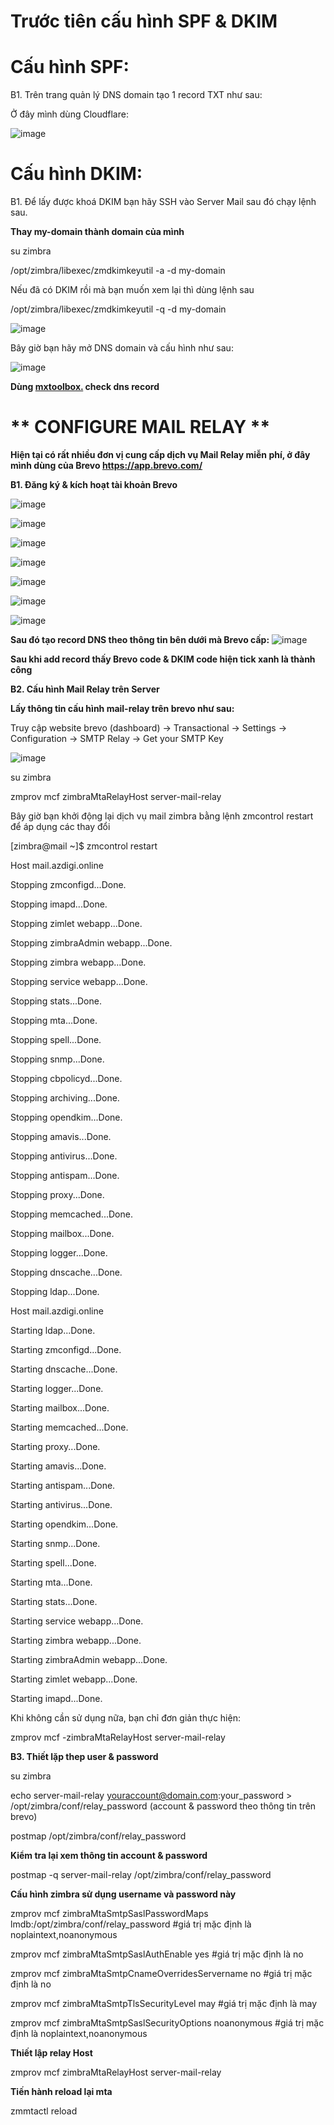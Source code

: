 # Trước tiên cấu hình SPF & DKIM

# Cấu hình SPF:

B1. Trên trang quản lý DNS domain tạo 1 record TXT như sau:

Ở đây mình dùng Cloudflare:

![image](https://github.com/trungtm97/Zimbra-Mail/assets/134046186/07048470-b38c-4c8d-b901-c21993c3767e)

# Cấu hình DKIM:

B1. Để lấy được khoá DKIM bạn hãy SSH vào Server Mail sau đó chạy lệnh sau.

**Thay my-domain thành domain của mình**

su zimbra

/opt/zimbra/libexec/zmdkimkeyutil -a -d my-domain

Nếu đã có DKIM rồi mà bạn muốn xem lại thì dùng lệnh sau

/opt/zimbra/libexec/zmdkimkeyutil -q -d my-domain

![image](https://github.com/trungtm97/Zimbra-Mail/assets/134046186/3615b7f7-25b9-46a4-8140-b9d92ea45208)


Bây giờ bạn hãy mở DNS domain và cấu hình như sau:

![image](https://github.com/trungtm97/Zimbra-Mail/assets/134046186/c08f5286-bb5f-4e75-9f2d-0600f8b375a5)

**Dùng [mxtoolbox.](https://mxtoolbox.com/) check dns record**

# ** CONFIGURE MAIL RELAY **

**Hiện tại có rất nhiều đơn vị cung cấp dịch vụ Mail Relay miễn phí, ở đây mình dùng của Brevo https://app.brevo.com/**

**B1. Đăng ký & kích hoạt tài khoản Brevo**

![image](https://github.com/trungtm97/Zimbra-Mail/assets/134046186/c36fafc9-ac0e-4105-aeb3-2c91c3f701f7)

![image](https://github.com/trungtm97/Zimbra-Mail/assets/134046186/e5c14bd1-d93e-4ab1-88cd-48a81677f51d)

![image](https://github.com/trungtm97/Zimbra-Mail/assets/134046186/0a935a3a-3c6d-4b55-bf1c-f0949b95be4d)

![image](https://github.com/trungtm97/Zimbra-Mail/assets/134046186/550610dd-ddfd-458c-a56f-0ea5975b73c9)

![image](https://github.com/trungtm97/Zimbra-Mail/assets/134046186/ee599c62-6b7e-4f18-a834-c549d1913787)

![image](https://github.com/trungtm97/Zimbra-Mail/assets/134046186/c351806f-0df0-4900-b00a-3f7008322f4f)

![image](https://github.com/trungtm97/Zimbra-Mail/assets/134046186/0c12918b-9b87-465d-8ef5-0e8520264a57)

**Sau đó tạo record DNS theo thông tin bên dưới mà Brevo cấp:**
![image](https://github.com/trungtm97/Zimbra-Mail/assets/134046186/6c286f7d-9600-4160-9fdd-842ae801a254)

**Sau khi add record thấy Brevo code & DKIM code hiện tick xanh là thành công**

**B2. Cấu hình Mail Relay trên Server**

**Lấy thông tin cấu hình mail-relay trên brevo như sau:**

Truy cập website brevo (dashboard) -> Transactional -> Settings -> Configuration -> SMTP Relay -> Get your SMTP Key

![image](https://github.com/trungtm97/Zimbra-Mail/assets/134046186/714ca159-6c81-44d4-aab2-831f9a1b7fae)

su zimbra

zmprov mcf zimbraMtaRelayHost server-mail-relay

Bây giờ bạn khởi động lại dịch vụ mail zimbra bằng lệnh zmcontrol restart để áp dụng các thay đổi

[zimbra@mail ~]$ zmcontrol restart

Host mail.azdigi.online

Stopping zmconfigd...Done.

Stopping imapd...Done.

Stopping zimlet webapp...Done.

Stopping zimbraAdmin webapp...Done.

Stopping zimbra webapp...Done.

Stopping service webapp...Done.

Stopping stats...Done.

Stopping mta...Done.

Stopping spell...Done.

Stopping snmp...Done.

Stopping cbpolicyd...Done.

Stopping archiving...Done.

Stopping opendkim...Done.

Stopping amavis...Done.

Stopping antivirus...Done.

Stopping antispam...Done.

Stopping proxy...Done.

Stopping memcached...Done.

Stopping mailbox...Done.

Stopping logger...Done.

Stopping dnscache...Done.

Stopping ldap...Done.

Host mail.azdigi.online

Starting ldap...Done.

Starting zmconfigd...Done.

Starting dnscache...Done.

Starting logger...Done.

Starting mailbox...Done.

Starting memcached...Done.

Starting proxy...Done.

Starting amavis...Done.

Starting antispam...Done.

Starting antivirus...Done.

Starting opendkim...Done.

Starting snmp...Done.

Starting spell...Done.

Starting mta...Done.

Starting stats...Done.

Starting service webapp...Done.

Starting zimbra webapp...Done.

Starting zimbraAdmin webapp...Done.

Starting zimlet webapp...Done.

Starting imapd...Done.

Khi không cần sử dụng nữa, bạn chỉ đơn giản thực hiện:

zmprov mcf -zimbraMtaRelayHost server-mail-relay

**B3. Thiết lặp thep user & password**

su zimbra

echo server-mail-relay youraccount@domain.com:your_password > /opt/zimbra/conf/relay_password (account & password theo thông tin trên brevo)

postmap /opt/zimbra/conf/relay_password

**Kiểm tra lại xem thông tin account & password**

postmap -q server-mail-relay /opt/zimbra/conf/relay_password

**Cấu hình zimbra sử dụng username và password này**

zmprov mcf zimbraMtaSmtpSaslPasswordMaps lmdb:/opt/zimbra/conf/relay_password #giá trị mặc định là noplaintext,noanonymous

zmprov mcf zimbraMtaSmtpSaslAuthEnable yes #giá trị mặc định là no

zmprov mcf zimbraMtaSmtpCnameOverridesServername no #giá trị mặc định là no

zmprov mcf zimbraMtaSmtpTlsSecurityLevel may #giá trị mặc định là may

zmprov mcf zimbraMtaSmtpSaslSecurityOptions noanonymous #giá trị mặc định là noplaintext,noanonymous

**Thiết lập relay Host**

zmprov mcf zimbraMtaRelayHost server-mail-relay

**Tiến hành reload lại mta**

 zmmtactl reload
